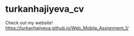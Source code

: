 # turkanhajiyeva_cv
 Check out my website!
https://turkanhajiyeva.github.io/Web_Mobile_Assignment_1/


